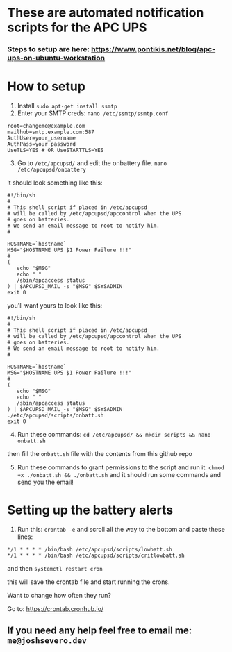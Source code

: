 # These are automated notification scripts for the APC UPS

### Steps to setup are here: https://www.pontikis.net/blog/apc-ups-on-ubuntu-workstation



# How to setup

1. Install `sudo apt-get install ssmtp`
2. Enter your SMTP creds: `nano /etc/ssmtp/ssmtp.conf`

```
root=changeme@example.com
mailhub=smtp.example.com:587
AuthUser=your_username
AuthPass=your_password
UseTLS=YES # OR UseSTARTTLS=YES

```
3. Go to `/etc/apcupsd/` and edit the onbattery file. `nano /etc/apcupsd/onbattery`

it should look something like this:

```
#!/bin/sh
#
# This shell script if placed in /etc/apcupsd
# will be called by /etc/apcupsd/apccontrol when the UPS
# goes on batteries.
# We send an email message to root to notify him.
#

HOSTNAME=`hostname`
MSG="$HOSTNAME UPS $1 Power Failure !!!"
#
(
   echo "$MSG"
   echo " "
   /sbin/apcaccess status
) | $APCUPSD_MAIL -s "$MSG" $SYSADMIN
exit 0

```

you'll want yours to look like this:

```
#!/bin/sh
#
# This shell script if placed in /etc/apcupsd
# will be called by /etc/apcupsd/apccontrol when the UPS
# goes on batteries.
# We send an email message to root to notify him.
#

HOSTNAME=`hostname`
MSG="$HOSTNAME UPS $1 Power Failure !!!"
#
(
   echo "$MSG"
   echo " "
   /sbin/apcaccess status
) | $APCUPSD_MAIL -s "$MSG" $SYSADMIN
./etc/apcupsd/scripts/onbatt.sh
exit 0

```

4. Run these commands: `cd /etc/apcupsd/ && mkdir scripts && nano onbatt.sh`

then fill the `onbatt.sh` file with the contents from this github repo

5. Run these commands to grant permissions to the script and run it: `chmod +x ./onbatt.sh && ./onbatt.sh` and it should run some commands and send you the email!

# Setting up the battery alerts

1. Run this: `crontab -e` and scroll all the way to the bottom and paste these lines:

```
*/1 * * * * /bin/bash /etc/apcupsd/scripts/lowbatt.sh
*/1 * * * * /bin/bash /etc/apcupsd/scripts/critlowbatt.sh

```
and then `systemctl restart cron`

this will save the crontab file and start running the crons.

Want to change how often they run?

Go to: https://crontab.cronhub.io/

## If you need any help feel free to email me: `me@joshsevero.dev`